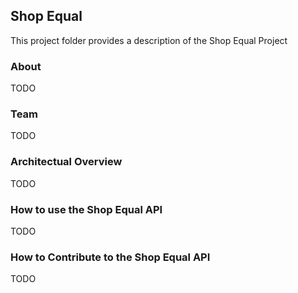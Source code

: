 ## Shop Equal
This project folder provides a description of the Shop Equal Project


### About
TODO


### Team
TODO



### Architectual Overview
TODO


### How to use the Shop Equal API
TODO


### How to Contribute to the Shop Equal API
TODO





